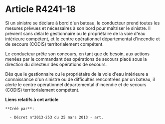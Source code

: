 # Article R4241-18

Si un sinistre se déclare à bord d'un bateau, le conducteur prend toutes les mesures prévues et nécessaires à son bord pour
maîtriser le sinistre. Il prévient sans délai le gestionnaire ou le propriétaire de la voie d'eau intérieure compétent, et le
centre opérationnel départemental d'incendie et de secours (CODIS) territorialement compétent.

Le conducteur prête son concours, en tant que de besoin, aux actions menées par le commandant des opérations de secours placé
sous la direction du directeur des opérations de secours.

Dès que le gestionnaire ou le propriétaire de la voie d'eau intérieure a connaissance d'un sinistre ou de difficultés
rencontrées par un bateau, il alerte le centre opérationnel départemental d'incendie et de secours (CODIS) territorialement
compétent.

**Liens relatifs à cet article**

	**Créé par**:

	  - Décret n°2013-253 du 25 mars 2013 - art.
